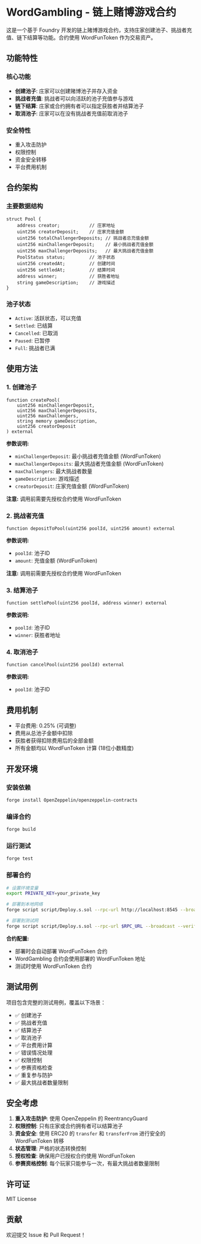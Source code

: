# WordGambling - 链上赌博游戏合约

这是一个基于 Foundry 开发的链上赌博游戏合约，支持庄家创建池子、挑战者充值、链下结算等功能。合约使用 WordFunToken 作为交易资产。

## 功能特性

### 核心功能
- **创建池子**: 庄家可以创建赌博池子并存入资金
- **挑战者充值**: 挑战者可以向活跃的池子充值参与游戏
- **链下结算**: 庄家或合约拥有者可以指定获胜者并结算池子
- **取消池子**: 庄家可以在没有挑战者充值前取消池子

### 安全特性
- 重入攻击防护
- 权限控制
- 资金安全转移
- 平台费用机制

## 合约架构

### 主要数据结构

```solidity
struct Pool {
    address creator;           // 庄家地址
    uint256 creatorDeposit;    // 庄家充值金额
    uint256 totalChallengerDeposits; // 挑战者总充值金额
    uint256 minChallengerDeposit;    // 最小挑战者充值金额
    uint256 maxChallengerDeposits;   // 最大挑战者充值金额
    PoolStatus status;         // 池子状态
    uint256 createdAt;         // 创建时间
    uint256 settledAt;         // 结算时间
    address winner;            // 获胜者地址
    string gameDescription;    // 游戏描述
}
```

### 池子状态
- `Active`: 活跃状态，可以充值
- `Settled`: 已结算
- `Cancelled`: 已取消
- `Paused`: 已暂停
- `Full`: 挑战者已满

## 使用方法

### 1. 创建池子
```solidity
function createPool(
    uint256 minChallengerDeposit,
    uint256 maxChallengerDeposits,
    uint256 maxChallengers,
    string memory gameDescription,
    uint256 creatorDeposit
) external
```

**参数说明:**
- `minChallengerDeposit`: 最小挑战者充值金额 (WordFunToken)
- `maxChallengerDeposits`: 最大挑战者充值金额 (WordFunToken)
- `maxChallengers`: 最大挑战者数量
- `gameDescription`: 游戏描述
- `creatorDeposit`: 庄家充值金额 (WordFunToken)

**注意:** 调用前需要先授权合约使用 WordFunToken

### 2. 挑战者充值
```solidity
function depositToPool(uint256 poolId, uint256 amount) external
```

**参数说明:**
- `poolId`: 池子ID
- `amount`: 充值金额 (WordFunToken)

**注意:** 调用前需要先授权合约使用 WordFunToken

### 3. 结算池子
```solidity
function settlePool(uint256 poolId, address winner) external
```

**参数说明:**
- `poolId`: 池子ID
- `winner`: 获胜者地址

### 4. 取消池子
```solidity
function cancelPool(uint256 poolId) external
```

**参数说明:**
- `poolId`: 池子ID

## 费用机制

- 平台费用: 0.25% (可调整)
- 费用从总池子金额中扣除
- 获胜者获得扣除费用后的全部金额
- 所有金额均以 WordFunToken 计算 (18位小数精度)

## 开发环境

### 安装依赖
```bash
forge install OpenZeppelin/openzeppelin-contracts
```

### 编译合约
```bash
forge build
```

### 运行测试
```bash
forge test
```

### 部署合约
```bash
# 设置环境变量
export PRIVATE_KEY=your_private_key

# 部署到本地网络
forge script script/Deploy.s.sol --rpc-url http://localhost:8545 --broadcast

# 部署到测试网
forge script script/Deploy.s.sol --rpc-url $RPC_URL --broadcast --verify
```

**合约配置:**
- 部署时会自动部署 WordFunToken 合约
- WordGambling 合约会使用部署的 WordFunToken 地址
- 测试时使用 WordFunToken 合约

## 测试用例

项目包含完整的测试用例，覆盖以下场景：

- ✅ 创建池子
- ✅ 挑战者充值
- ✅ 结算池子
- ✅ 取消池子
- ✅ 平台费用计算
- ✅ 错误情况处理
- ✅ 权限控制
- ✅ 参赛资格检查
- ✅ 重复参与防护
- ✅ 最大挑战者数量限制

## 安全考虑

1. **重入攻击防护**: 使用 OpenZeppelin 的 ReentrancyGuard
2. **权限控制**: 只有庄家或合约拥有者可以结算池子
3. **资金安全**: 使用 ERC20 的 `transfer` 和 `transferFrom` 进行安全的 WordFunToken 转移
4. **状态管理**: 严格的状态转换控制
5. **授权检查**: 确保用户已授权合约使用 WordFunToken
6. **参赛资格控制**: 每个玩家只能参与一次，有最大挑战者数量限制

## 许可证

MIT License

## 贡献

欢迎提交 Issue 和 Pull Request！

